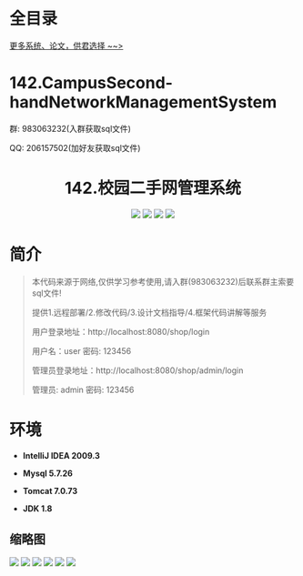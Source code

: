 # 全目录

[更多系统、论文，供君选择 ~~>](https://www.bitwise.net.cn)

# 142.CampusSecond-handNetworkManagementSystem

<p>群: 983063232(入群获取sql文件)</p>
<p>QQ: 206157502(加好友获取sql文件)</p>

<p><h1 align="center">142.校园二手网管理系统</h1></p>


<p align="center">
	<img src="https://img.shields.io/badge/jdk-1.8-orange.svg"/>
    <img src="https://img.shields.io/badge/springBoot-5.x-lightgrey.svg"/>
    <img src="https://img.shields.io/badge/jsp-3.x-blue.svg"/>
    <img src="https://img.shields.io/badge/mysql-5.x-yellow.svg"/>
</p>

# 简介

> 本代码来源于网络,仅供学习参考使用,请入群(983063232)后联系群主索要sql文件!
>
> 提供1.远程部署/2.修改代码/3.设计文档指导/4.框架代码讲解等服务
>
> 用户登录地址：http://localhost:8080/shop/login
>
> 用户名：user   密码: 123456
>
> 管理员登录地址：http://localhost:8080/shop/admin/login
>
> 管理员: admin   密码: 123456
>


# 环境

- <b>IntelliJ IDEA 2009.3</b>

- <b>Mysql 5.7.26</b>

- <b>Tomcat 7.0.73</b>

- <b>JDK 1.8</b>




## 缩略图

![](https://bitwise.oss-cn-heyuan.aliyuncs.com/2024/9/10/18198232-065e-441a-95cb-2ab5cad1b1c0.png)
![](https://bitwise.oss-cn-heyuan.aliyuncs.com/2024/9/10/4604067b-630e-4658-b23f-779dd930c7a2.png)
![](https://bitwise.oss-cn-heyuan.aliyuncs.com/2024/9/10/0c8fe437-117c-4080-904d-d35bb21a2b87.png)
![](https://bitwise.oss-cn-heyuan.aliyuncs.com/2024/9/10/44d36b3e-083a-4789-a505-8698ff807f30.png)
![](https://bitwise.oss-cn-heyuan.aliyuncs.com/2024/9/10/c8ac31ac-b183-4e54-9d13-c075391dfee8.png)
![](https://bitwise.oss-cn-heyuan.aliyuncs.com/2024/9/10/6baf4a06-9bb2-41ef-98bd-a9fc91879beb.png)


